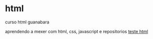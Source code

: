 # html
 curso html guanabara

 aprendendo a mexer com html, css, javascript e repositorios
<a href="https://maxwelpeters.github.io/html/desafios/android.html">teste html</a>